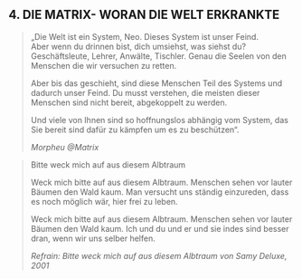 ## 4. DIE MATRIX- WORAN DIE WELT ERKRANKTE

> „Die Welt ist ein System, Neo. Dieses System ist unser Feind.<br>
> Aber wenn du drinnen bist, dich umsiehst, was siehst du? Geschäftsleute, Lehrer, Anwälte, Tischler. Genau die Seelen von den Menschen die wir versuchen zu retten.<br>
>
> Aber bis das geschieht, sind diese Menschen Teil des Systems und dadurch unser Feind. Du musst verstehen, die meisten dieser Menschen sind nicht bereit, abgekoppelt zu werden.<br>
> 
> Und viele von Ihnen sind so hoffnungslos abhängig vom System, das Sie bereit sind dafür zu kämpfen um es zu beschützen“.<br>
> 
> *Morpheu @Matrix*

> Bitte weck mich auf aus diesem Albtraum<br>
>
> Weck mich bitte auf aus diesem Albtraum. Menschen sehen vor lauter Bäumen den Wald kaum. Man versucht uns ständig einzureden, dass es noch möglich wär, hier frei zu leben.<br>
> 
> Weck mich bitte auf aus diesem Albtraum. Menschen sehen vor lauter Bäumen den Wald kaum. Ich und du und er und sie indes sind besser dran, wenn wir uns selber helfen.<br>
>
> *Refrain: Bitte weck mich auf aus diesem Albtraum von Samy Deluxe, 2001*

